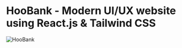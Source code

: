 # HooBank - Modern UI/UX website using React.js & Tailwind CSS

![HooBank](https://github.com/ashrafemad097/HooBank/blob/main/HooBank.png)
